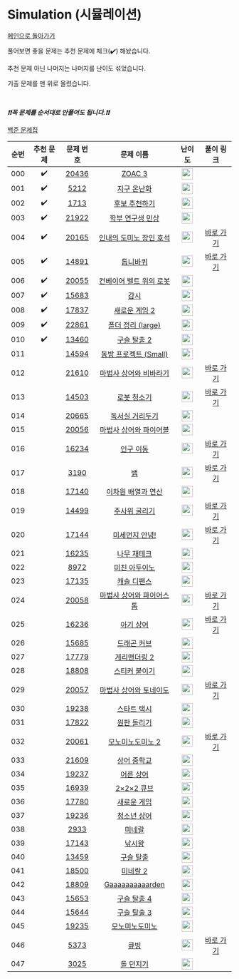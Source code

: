 # Simulation (시뮬레이션)

[메인으로 돌아가기](https://github.com/tony9402/baekjoon)

풀어보면 좋을 문제는 추천 문제에 체크(:heavy_check_mark:) 해놨습니다.

추천 문제 아닌 나머지는 나머지를 난이도 섞었습니다.

기출 문제를 맨 위로 올렸습니다.

<br>

***❗️❗️꼭 문제를 순서대로 안풀어도 됩니다.❗️❗️***

[백준 문제집](https://www.acmicpc.net/workbook/view/6832)


|순번|추천 문제|문제 번호|문제 이름|난이도|풀이 링크|
|:--:|:--:|:--:|:--:|:--:|:--:|
|000|:heavy_check_mark:|<a href="https://www.acmicpc.net/problem/20436" target="_blank">20436</a>|<a href="https://www.acmicpc.net/problem/20436" target="_blank">ZOAC 3</a>|<img height="25px" width="25px" src="https://static.solved.ac/tier_small/7.svg"/>||
|001|:heavy_check_mark:|<a href="https://www.acmicpc.net/problem/5212" target="_blank">5212</a>|<a href="https://www.acmicpc.net/problem/5212" target="_blank">지구 온난화</a>|<img height="25px" width="25px" src="https://static.solved.ac/tier_small/9.svg"/>||
|002|:heavy_check_mark:|<a href="https://www.acmicpc.net/problem/1713" target="_blank">1713</a>|<a href="https://www.acmicpc.net/problem/1713" target="_blank">후보 추천하기</a>|<img height="25px" width="25px" src="https://static.solved.ac/tier_small/10.svg"/>||
|003|:heavy_check_mark:|<a href="https://www.acmicpc.net/problem/21922" target="_blank">21922</a>|<a href="https://www.acmicpc.net/problem/21922" target="_blank">학부 연구생 민상</a>|<img height="25px" width="25px" src="https://static.solved.ac/tier_small/11.svg"/>||
|004|:heavy_check_mark:|<a href="https://www.acmicpc.net/problem/20165" target="_blank">20165</a>|<a href="https://www.acmicpc.net/problem/20165" target="_blank">인내의 도미노 장인 호석</a>|<img height="25px" width="25px" src="https://static.solved.ac/tier_small/11.svg"/>|<a href="./../../solution/simulation/20165/main.py" target="_blank">바로 가기</a>|
|005|:heavy_check_mark:|<a href="https://www.acmicpc.net/problem/14891" target="_blank">14891</a>|<a href="https://www.acmicpc.net/problem/14891" target="_blank">톱니바퀴</a>|<img height="25px" width="25px" src="https://static.solved.ac/tier_small/11.svg"/>|<a href="./../../solution/simulation/14891/main.py" target="_blank">바로 가기</a>|
|006|:heavy_check_mark:|<a href="https://www.acmicpc.net/problem/20055" target="_blank">20055</a>|<a href="https://www.acmicpc.net/problem/20055" target="_blank">컨베이어 벨트 위의 로봇</a>|<img height="25px" width="25px" src="https://static.solved.ac/tier_small/11.svg"/>||
|007|:heavy_check_mark:|<a href="https://www.acmicpc.net/problem/15683" target="_blank">15683</a>|<a href="https://www.acmicpc.net/problem/15683" target="_blank">감시</a>|<img height="25px" width="25px" src="https://static.solved.ac/tier_small/13.svg"/>||
|008|:heavy_check_mark:|<a href="https://www.acmicpc.net/problem/17837" target="_blank">17837</a>|<a href="https://www.acmicpc.net/problem/17837" target="_blank">새로운 게임 2</a>|<img height="25px" width="25px" src="https://static.solved.ac/tier_small/14.svg"/>||
|009|:heavy_check_mark:|<a href="https://www.acmicpc.net/problem/22861" target="_blank">22861</a>|<a href="https://www.acmicpc.net/problem/22861" target="_blank">폴더 정리 (large)</a>|<img height="25px" width="25px" src="https://static.solved.ac/tier_small/15.svg"/>||
|010|:heavy_check_mark:|<a href="https://www.acmicpc.net/problem/13460" target="_blank">13460</a>|<a href="https://www.acmicpc.net/problem/13460" target="_blank">구슬 탈출 2</a>|<img height="25px" width="25px" src="https://static.solved.ac/tier_small/15.svg"/>||
|011||<a href="https://www.acmicpc.net/problem/14594" target="_blank">14594</a>|<a href="https://www.acmicpc.net/problem/14594" target="_blank">동방 프로젝트 (Small)</a>|<img height="25px" width="25px" src="https://static.solved.ac/tier_small/7.svg"/>||
|012||<a href="https://www.acmicpc.net/problem/21610" target="_blank">21610</a>|<a href="https://www.acmicpc.net/problem/21610" target="_blank">마법사 상어와 비바라기</a>|<img height="25px" width="25px" src="https://static.solved.ac/tier_small/11.svg"/>|<a href="./../../solution/simulation/21610/main.py" target="_blank">바로 가기</a>|
|013||<a href="https://www.acmicpc.net/problem/14503" target="_blank">14503</a>|<a href="https://www.acmicpc.net/problem/14503" target="_blank">로봇 청소기</a>|<img height="25px" width="25px" src="https://static.solved.ac/tier_small/11.svg"/>|<a href="./../../solution/simulation/14503/main.py" target="_blank">바로 가기</a>|
|014||<a href="https://www.acmicpc.net/problem/20665" target="_blank">20665</a>|<a href="https://www.acmicpc.net/problem/20665" target="_blank">독서실 거리두기</a>|<img height="25px" width="25px" src="https://static.solved.ac/tier_small/12.svg"/>||
|015||<a href="https://www.acmicpc.net/problem/20056" target="_blank">20056</a>|<a href="https://www.acmicpc.net/problem/20056" target="_blank">마법사 상어와 파이어볼</a>|<img height="25px" width="25px" src="https://static.solved.ac/tier_small/12.svg"/>||
|016||<a href="https://www.acmicpc.net/problem/16234" target="_blank">16234</a>|<a href="https://www.acmicpc.net/problem/16234" target="_blank">인구 이동</a>|<img height="25px" width="25px" src="https://static.solved.ac/tier_small/12.svg"/>|<a href="./../../solution/simulation/16234/main.py" target="_blank">바로 가기</a>|
|017||<a href="https://www.acmicpc.net/problem/3190" target="_blank">3190</a>|<a href="https://www.acmicpc.net/problem/3190" target="_blank">뱀</a>|<img height="25px" width="25px" src="https://static.solved.ac/tier_small/12.svg"/>|<a href="./../../solution/simulation/3190/main.py" target="_blank">바로 가기</a>|
|018||<a href="https://www.acmicpc.net/problem/17140" target="_blank">17140</a>|<a href="https://www.acmicpc.net/problem/17140" target="_blank">이차원 배열과 연산</a>|<img height="25px" width="25px" src="https://static.solved.ac/tier_small/12.svg"/>||
|019||<a href="https://www.acmicpc.net/problem/14499" target="_blank">14499</a>|<a href="https://www.acmicpc.net/problem/14499" target="_blank">주사위 굴리기</a>|<img height="25px" width="25px" src="https://static.solved.ac/tier_small/12.svg"/>|<a href="./../../solution/simulation/14499/main.py" target="_blank">바로 가기</a>|
|020||<a href="https://www.acmicpc.net/problem/17144" target="_blank">17144</a>|<a href="https://www.acmicpc.net/problem/17144" target="_blank">미세먼지 안녕!</a>|<img height="25px" width="25px" src="https://static.solved.ac/tier_small/12.svg"/>|<a href="./../../solution/simulation/17144/main.py" target="_blank">바로 가기</a>|
|021||<a href="https://www.acmicpc.net/problem/16235" target="_blank">16235</a>|<a href="https://www.acmicpc.net/problem/16235" target="_blank">나무 재테크</a>|<img height="25px" width="25px" src="https://static.solved.ac/tier_small/13.svg"/>||
|022||<a href="https://www.acmicpc.net/problem/8972" target="_blank">8972</a>|<a href="https://www.acmicpc.net/problem/8972" target="_blank">미친 아두이노</a>|<img height="25px" width="25px" src="https://static.solved.ac/tier_small/13.svg"/>||
|023||<a href="https://www.acmicpc.net/problem/17135" target="_blank">17135</a>|<a href="https://www.acmicpc.net/problem/17135" target="_blank">캐슬 디펜스</a>|<img height="25px" width="25px" src="https://static.solved.ac/tier_small/13.svg"/>||
|024||<a href="https://www.acmicpc.net/problem/20058" target="_blank">20058</a>|<a href="https://www.acmicpc.net/problem/20058" target="_blank">마법사 상어와 파이어스톰</a>|<img height="25px" width="25px" src="https://static.solved.ac/tier_small/13.svg"/>|<a href="./../../solution/simulation/20058/main.py" target="_blank">바로 가기</a>|
|025||<a href="https://www.acmicpc.net/problem/16236" target="_blank">16236</a>|<a href="https://www.acmicpc.net/problem/16236" target="_blank">아기 상어</a>|<img height="25px" width="25px" src="https://static.solved.ac/tier_small/13.svg"/>|<a href="./../../solution/simulation/16236/main.py" target="_blank">바로 가기</a>|
|026||<a href="https://www.acmicpc.net/problem/15685" target="_blank">15685</a>|<a href="https://www.acmicpc.net/problem/15685" target="_blank">드래곤 커브</a>|<img height="25px" width="25px" src="https://static.solved.ac/tier_small/13.svg"/>||
|027||<a href="https://www.acmicpc.net/problem/17779" target="_blank">17779</a>|<a href="https://www.acmicpc.net/problem/17779" target="_blank">게리맨더링 2</a>|<img height="25px" width="25px" src="https://static.solved.ac/tier_small/13.svg"/>||
|028||<a href="https://www.acmicpc.net/problem/18808" target="_blank">18808</a>|<a href="https://www.acmicpc.net/problem/18808" target="_blank">스티커 붙이기</a>|<img height="25px" width="25px" src="https://static.solved.ac/tier_small/13.svg"/>||
|029||<a href="https://www.acmicpc.net/problem/20057" target="_blank">20057</a>|<a href="https://www.acmicpc.net/problem/20057" target="_blank">마법사 상어와 토네이도</a>|<img height="25px" width="25px" src="https://static.solved.ac/tier_small/13.svg"/>|<a href="./../../solution/simulation/20057/main.py" target="_blank">바로 가기</a>|
|030||<a href="https://www.acmicpc.net/problem/19238" target="_blank">19238</a>|<a href="https://www.acmicpc.net/problem/19238" target="_blank">스타트 택시</a>|<img height="25px" width="25px" src="https://static.solved.ac/tier_small/14.svg"/>||
|031||<a href="https://www.acmicpc.net/problem/17822" target="_blank">17822</a>|<a href="https://www.acmicpc.net/problem/17822" target="_blank">원판 돌리기</a>|<img height="25px" width="25px" src="https://static.solved.ac/tier_small/14.svg"/>||
|032||<a href="https://www.acmicpc.net/problem/20061" target="_blank">20061</a>|<a href="https://www.acmicpc.net/problem/20061" target="_blank">모노미노도미노 2</a>|<img height="25px" width="25px" src="https://static.solved.ac/tier_small/14.svg"/>|<a href="./../../solution/simulation/20061/main.py" target="_blank">바로 가기</a>|
|033||<a href="https://www.acmicpc.net/problem/21609" target="_blank">21609</a>|<a href="https://www.acmicpc.net/problem/21609" target="_blank">상어 중학교</a>|<img height="25px" width="25px" src="https://static.solved.ac/tier_small/14.svg"/>||
|034||<a href="https://www.acmicpc.net/problem/19237" target="_blank">19237</a>|<a href="https://www.acmicpc.net/problem/19237" target="_blank">어른 상어</a>|<img height="25px" width="25px" src="https://static.solved.ac/tier_small/14.svg"/>||
|035||<a href="https://www.acmicpc.net/problem/16939" target="_blank">16939</a>|<a href="https://www.acmicpc.net/problem/16939" target="_blank">2×2×2 큐브</a>|<img height="25px" width="25px" src="https://static.solved.ac/tier_small/14.svg"/>||
|036||<a href="https://www.acmicpc.net/problem/17780" target="_blank">17780</a>|<a href="https://www.acmicpc.net/problem/17780" target="_blank">새로운 게임</a>|<img height="25px" width="25px" src="https://static.solved.ac/tier_small/14.svg"/>||
|037||<a href="https://www.acmicpc.net/problem/19236" target="_blank">19236</a>|<a href="https://www.acmicpc.net/problem/19236" target="_blank">청소년 상어</a>|<img height="25px" width="25px" src="https://static.solved.ac/tier_small/14.svg"/>||
|038||<a href="https://www.acmicpc.net/problem/2933" target="_blank">2933</a>|<a href="https://www.acmicpc.net/problem/2933" target="_blank">미네랄</a>|<img height="25px" width="25px" src="https://static.solved.ac/tier_small/15.svg"/>||
|039||<a href="https://www.acmicpc.net/problem/17143" target="_blank">17143</a>|<a href="https://www.acmicpc.net/problem/17143" target="_blank">낚시왕</a>|<img height="25px" width="25px" src="https://static.solved.ac/tier_small/15.svg"/>||
|040||<a href="https://www.acmicpc.net/problem/13459" target="_blank">13459</a>|<a href="https://www.acmicpc.net/problem/13459" target="_blank">구슬 탈출</a>|<img height="25px" width="25px" src="https://static.solved.ac/tier_small/15.svg"/>||
|041||<a href="https://www.acmicpc.net/problem/18500" target="_blank">18500</a>|<a href="https://www.acmicpc.net/problem/18500" target="_blank">미네랄 2</a>|<img height="25px" width="25px" src="https://static.solved.ac/tier_small/15.svg"/>||
|042||<a href="https://www.acmicpc.net/problem/18809" target="_blank">18809</a>|<a href="https://www.acmicpc.net/problem/18809" target="_blank">Gaaaaaaaaaarden</a>|<img height="25px" width="25px" src="https://static.solved.ac/tier_small/15.svg"/>||
|043||<a href="https://www.acmicpc.net/problem/15653" target="_blank">15653</a>|<a href="https://www.acmicpc.net/problem/15653" target="_blank">구슬 탈출 4</a>|<img height="25px" width="25px" src="https://static.solved.ac/tier_small/15.svg"/>||
|044||<a href="https://www.acmicpc.net/problem/15644" target="_blank">15644</a>|<a href="https://www.acmicpc.net/problem/15644" target="_blank">구슬 탈출 3</a>|<img height="25px" width="25px" src="https://static.solved.ac/tier_small/15.svg"/>||
|045||<a href="https://www.acmicpc.net/problem/19235" target="_blank">19235</a>|<a href="https://www.acmicpc.net/problem/19235" target="_blank">모노미노도미노</a>|<img height="25px" width="25px" src="https://static.solved.ac/tier_small/16.svg"/>||
|046||<a href="https://www.acmicpc.net/problem/5373" target="_blank">5373</a>|<a href="https://www.acmicpc.net/problem/5373" target="_blank">큐빙</a>|<img height="25px" width="25px" src="https://static.solved.ac/tier_small/16.svg"/>|<a href="./../../solution/simulation/5373/main.py" target="_blank">바로 가기</a>|
|047||<a href="https://www.acmicpc.net/problem/3025" target="_blank">3025</a>|<a href="https://www.acmicpc.net/problem/3025" target="_blank">돌 던지기</a>|<img height="25px" width="25px" src="https://static.solved.ac/tier_small/17.svg"/>||